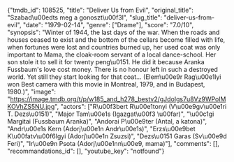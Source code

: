 {"tmdb_id": 108525, "title": "Deliver Us from Evil", "original_title": "Szabad\u00edts meg a gonoszt\u00f3l", "slug_title": "deliver-us-from-evil", "date": "1979-02-14", "genre": ["Drame"], "score": "7.0/10", "synopsis": "Winter of 1944, the last days of the war. When the roads and houses ceased to exist and the bottom of the cellars become filled with life, when fortunes were lost and countries burned up, her used coat was only important to Mama, the cloak-room servant of a local dance-school. Her son stole it to sell it for twenty peng\u0151. He did it because Aranka Fussbaum's love cost money. There is no honour left in such a destroyed world. Yet still they start looking for that coat... (Elem\u00e9r Rag\u00e1lyi won Best camera with this movie in Montreal, 1979, and in Budapest, 1980.)", "image": "https://image.tmdb.org/t/p/w185_and_h278_bestv2/gJdoIgs7u8Vz9WPolMKOVhZS5NU.jpg", "actors": ["R\u00f3bert R\u00e1tonyi (V\u00e9gv\u00e1ri T. Dezs\u0151)", "Major Tam\u00e1s (Igazgat\u00f3 \u00far)", "\u00c1gi Margitai (Fussbaum Aranka)", "Andorai P\u00e9ter (Antal, a katona)", "Andr\u00e1s Kern (Adorj\u00e1n Andr\u00e1s)", "Erzs\u00e9bet K\u00fatv\u00f6lgyi (Adorj\u00e1n Zsuzsi)", "Dezs\u0151 Garas (Sv\u00e9d Feri)", "Ir\u00e9n Psota (Adorj\u00e1nn\u00e9, mama)"], "comments": [], "recommandations_id": [], "youtube_key": "notfound"}